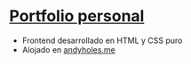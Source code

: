 # [Portfolio personal](https://andyholes.me)

- Frontend desarrollado en HTML y CSS puro
- Alojado en [andyholes.me](https://andyholes.me)
